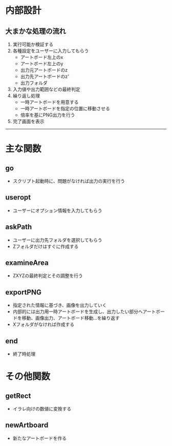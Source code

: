 
# 内部設計
## 大まかな処理の流れ
1. 実行可能か検証する
1. 各種設定をユーザーに入力してもらう
    - アートボード左上のx
    - アートボード左上のy
    - 出力元アートボードのz
    - 出力先アートボードのz'
    - 出力フォルダ
1. 入力値や出力範囲などの最終判定
1. 繰り返し処理
    - 一時アートボードを用意する
    - 一時アートボードを指定の位置に移動させる
    - 倍率を基にPNG出力を行う
1. 完了画面を表示

---------------------------------------------
# 主な関数
## go
- スクリプト起動時に、問題がなければ出力の実行を行う
## useropt
- ユーザーにオプション情報を入力してもらう
## askPath
- ユーザーに出力先フォルダを選択してもらう
- Zフォルダだけはすぐに作成する
## examineArea
- ZXYZの最終判定とその調整を行う
## exportPNG
- 指定された情報に基づき、画像を出力していく
- 内部的には出力用一時アートボードを生成し、出力したい部分へアートボードを移動、画像出力、アートボード移動...を繰り返す
- Xフォルダがなければ作成する
## end
- 終了時処理

# その他関数
## getRect
- イラレ向けの数値に変換する
## newArtboard
- 新たなアートボードを作る